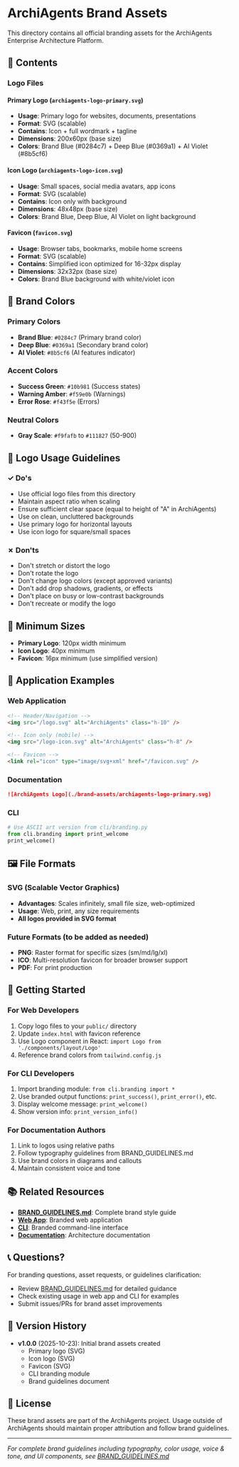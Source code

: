 # ArchiAgents Brand Assets

This directory contains all official branding assets for the ArchiAgents Enterprise Architecture Platform.

## 📁 Contents

### Logo Files

#### Primary Logo (`archiagents-logo-primary.svg`)
- **Usage**: Primary logo for websites, documents, presentations
- **Format**: SVG (scalable)
- **Contains**: Icon + full wordmark + tagline
- **Dimensions**: 200x60px (base size)
- **Colors**: Brand Blue (#0284c7) + Deep Blue (#0369a1) + AI Violet (#8b5cf6)

#### Icon Logo (`archiagents-logo-icon.svg`)
- **Usage**: Small spaces, social media avatars, app icons
- **Format**: SVG (scalable)
- **Contains**: Icon only with background
- **Dimensions**: 48x48px (base size)
- **Colors**: Brand Blue, Deep Blue, AI Violet on light background

#### Favicon (`favicon.svg`)
- **Usage**: Browser tabs, bookmarks, mobile home screens
- **Format**: SVG (scalable)
- **Contains**: Simplified icon optimized for 16-32px display
- **Dimensions**: 32x32px (base size)
- **Colors**: Brand Blue background with white/violet icon

## 🎨 Brand Colors

### Primary Colors
- **Brand Blue**: `#0284c7` (Primary brand color)
- **Deep Blue**: `#0369a1` (Secondary brand color)
- **AI Violet**: `#8b5cf6` (AI features indicator)

### Accent Colors
- **Success Green**: `#10b981` (Success states)
- **Warning Amber**: `#f59e0b` (Warnings)
- **Error Rose**: `#f43f5e` (Errors)

### Neutral Colors
- **Gray Scale**: `#f9fafb` to `#111827` (50-900)

## 📐 Logo Usage Guidelines

### ✓ Do's
- Use official logo files from this directory
- Maintain aspect ratio when scaling
- Ensure sufficient clear space (equal to height of "A" in ArchiAgents)
- Use on clean, uncluttered backgrounds
- Use primary logo for horizontal layouts
- Use icon logo for square/small spaces

### ✗ Don'ts
- Don't stretch or distort the logo
- Don't rotate the logo
- Don't change logo colors (except approved variants)
- Don't add drop shadows, gradients, or effects
- Don't place on busy or low-contrast backgrounds
- Don't recreate or modify the logo

## 📏 Minimum Sizes

- **Primary Logo**: 120px width minimum
- **Icon Logo**: 40px minimum
- **Favicon**: 16px minimum (use simplified version)

## 🎯 Application Examples

### Web Application
```html
<!-- Header/Navigation -->
<img src="/logo.svg" alt="ArchiAgents" class="h-10" />

<!-- Icon only (mobile) -->
<img src="/logo-icon.svg" alt="ArchiAgents" class="h-8" />

<!-- Favicon -->
<link rel="icon" type="image/svg+xml" href="/favicon.svg" />
```

### Documentation
```markdown
![ArchiAgents Logo](./brand-assets/archiagents-logo-primary.svg)
```

### CLI
```python
# Use ASCII art version from cli/branding.py
from cli.branding import print_welcome
print_welcome()
```

## 🖼️ File Formats

### SVG (Scalable Vector Graphics)
- **Advantages**: Scales infinitely, small file size, web-optimized
- **Usage**: Web, print, any size requirements
- **All logos provided in SVG format**

### Future Formats (to be added as needed)
- **PNG**: Raster format for specific sizes (sm/md/lg/xl)
- **ICO**: Multi-resolution favicon for broader browser support
- **PDF**: For print production

## 🚀 Getting Started

### For Web Developers
1. Copy logo files to your `public/` directory
2. Update `index.html` with favicon reference
3. Use Logo component in React: `import Logo from './components/layout/Logo'`
4. Reference brand colors from `tailwind.config.js`

### For CLI Developers
1. Import branding module: `from cli.branding import *`
2. Use branded output functions: `print_success()`, `print_error()`, etc.
3. Display welcome message: `print_welcome()`
4. Show version info: `print_version_info()`

### For Documentation Authors
1. Link to logos using relative paths
2. Follow typography guidelines from BRAND_GUIDELINES.md
3. Use brand colors in diagrams and callouts
4. Maintain consistent voice and tone

## 📚 Related Resources

- **[BRAND_GUIDELINES.md](../BRAND_GUIDELINES.md)**: Complete brand style guide
- **[Web App](../web_app/frontend/)**: Branded web application
- **[CLI](../cli/)**: Branded command-line interface
- **[Documentation](../Docs/)**: Architecture documentation

## 📞 Questions?

For branding questions, asset requests, or guidelines clarification:
- Review [BRAND_GUIDELINES.md](../BRAND_GUIDELINES.md) for detailed guidance
- Check existing usage in web app and CLI for examples
- Submit issues/PRs for brand asset improvements

## 📅 Version History

- **v1.0.0** (2025-10-23): Initial brand assets created
  - Primary logo (SVG)
  - Icon logo (SVG)
  - Favicon (SVG)
  - CLI branding module
  - Brand guidelines document

## 📄 License

These brand assets are part of the ArchiAgents project. Usage outside of ArchiAgents should maintain proper attribution and follow brand guidelines.

---

*For complete brand guidelines including typography, color usage, voice & tone, and UI components, see [BRAND_GUIDELINES.md](../BRAND_GUIDELINES.md)*
